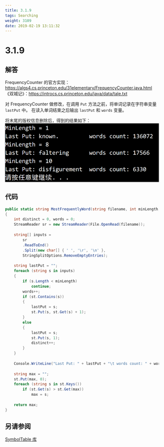 ```yaml
---
title: 3.1.9
tags: Searching
weight: 3109
date: 2019-02-19 13:11:32
---
```


# 3.1.9


## 解答

FrequencyCounter 的官方实现：<https://algs4.cs.princeton.edu/31elementary/FrequencyCounter.java.html>
《双城记》：<https://introcs.cs.princeton.edu/java/data/tale.txt>

对 FrequencyCounter 做修改，在调用 `Put` 方法之前，将单词记录在字符串变量 `lastPut` 中。
在读入单词结束之后输出 `lastPut` 和 `words` 变量。

将末尾的版权信息删除后，得到的结果如下：
![](/resources/3-1-9/1.png)

## 代码

```csharp
public static string MostFrequentlyWord(string filename, int minLength, IST<string, int> st)
{
    int distinct = 0, words = 0;
    StreamReader sr = new StreamReader(File.OpenRead(filename));

    string[] inputs = 
        sr
        .ReadToEnd()
        .Split(new char[] { ' ', '\r', '\n' }, 
        StringSplitOptions.RemoveEmptyEntries);

    string lastPut = "";
    foreach (string s in inputs)
    {
        if (s.Length < minLength)
            continue;
        words++;
        if (st.Contains(s))
        {
            lastPut = s;
            st.Put(s, st.Get(s) + 1);
        }
        else
        {
            lastPut = s;
            st.Put(s, 1);
            distinct++;
        }
    }

    Console.WriteLine("Last Put: " + lastPut + "\t words count: " + words);

    string max = "";
    st.Put(max, 0);
    foreach (string s in st.Keys())
        if (st.Get(s) > st.Get(max))
            max = s;

    return max;
}
```

## 另请参阅

[SymbolTable 库](https://github.com/ikesnowy/Algorithms-4th-Edition-in-Csharp/tree/master/3%20Searching/3.1/SymbolTable)
